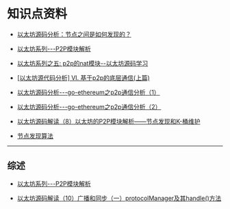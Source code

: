 # 知识点资料

- [以太坊源码分析：节点之间是如何发现的？](https://www.kg.com/article/446631936648159232)

- [以太坊系列---P2P模块解析](https://blog.csdn.net/niyuelin1990/article/details/80195974)

- [以太坊系列之五: p2p的nat模块--以太坊源码学习
](https://www.cnblogs.com/baizx/p/6957772.html)

- [[以太坊源代码分析] VI. 基于p2p的底层通信(上篇)](https://blog.csdn.net/teaspring/article/details/78455046)

- [以太坊源码分析---go-ethereum之p2p通信分析（1）](https://blog.csdn.net/screscent/article/details/79416251)

- [以太坊源码分析---go-ethereum之p2p通信分析（2）](https://blog.csdn.net/screscent/article/details/79416318)

- [以太坊源码解读（8）以太坊的P2P模块解析——节点发现和K-桶维护](https://shanma.pro/tutorial/ethereum/14930.html)

- [节点发现算法](http://aether.ren/doku.php?id=%E4%BB%A5%E5%A4%AA%E5%9D%8Ap2p%E8%8A%82%E7%82%B9%E5%8F%91%E7%8E%B0%E7%AE%97%E6%B3%95)

---

## 综述

- [以太坊系列---P2P模块解析](https://blog.csdn.net/niyuelin1990/article/details/80195974)

- [以太坊源码解读（10）广播和同步（一）protocolManager及其handle()方法](https://blog.csdn.net/lj900911/article/details/84568054)
